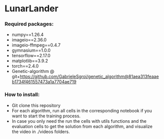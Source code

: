 # LunarLander
### Required packages:
- numpy==1.26.4
- imageio==2.36.0
- imageio-ffmpeg==0.4.7
- gymnasium==1.0.0
- tensorflow==2.17.0
- matplotlib==3.9.2
- torch==2.4.0
- Genetic-algorithm @ git+https://github.com/GabrieleSgroi/genetic_algorithm@81aea313feaaeb1734f461557473a1a7704ae719
### How to install:
- Git clone this repository
- For each algorithm, run all cells in the corresponding notebook if you want to start the training process.
- In case you only need the run the cells with utils functions and the evaluation cells to get the solution from each algorithm, and visualize the video in ./videos folders.
